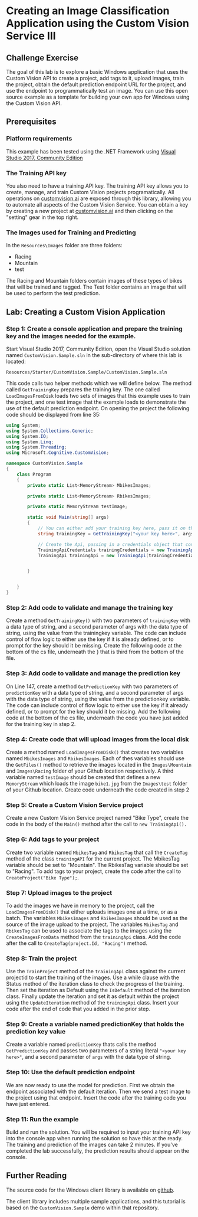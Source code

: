 # Creating an Image Classification Application using the Custom Vision Service III
## Challenge Exercise

The goal of this lab is to explore a basic Windows application that uses the Custom Vision API to create a project, add tags to it, upload images, train the project, obtain the default prediction endpoint URL for the project, and use the endpoint to programmatically test an image. You can use this open source example as a template for building your own app for Windows using the Custom Vision API.  

## Prerequisites
### Platform requirements
This example has been tested using the .NET Framework using [Visual Studio 2017, Community Edition](https://www.visualstudio.com/downloads/)

### The Training API key
You also need to have a training API key. The training API key allows you to create, manage, and train Custom Vision projects programatically. All operations on [customvision.ai](https://customvision.ai) are exposed through this library, allowing you to automate all aspects of the Custom Vision Service. You can obtain a key by creating a new project at [customvision.ai](https://customvision.ai) and then clicking on the "setting" gear in the top right.

### The Images used for Training and Predicting

In the `Resources\Images` folder are three folders:

- Racing
- Mountain
- test

The Racing and Mountain folders contain images of these types of bikes that will be trained and tagged. The Test folder contains an image that will be used to perform the test prediction.

## Lab: Creating a Custom Vision Application
### Step 1: Create a console application and prepare the training key and the images needed for the example.
Start Visual Studio 2017, Community Edition, open the Visual Studio solution named `CustomVision.Sample.sln` in the sub-directory of where this lab is located:

```
Resources/Starter/CustomVision.Sample/CustomVision.Sample.sln
```

This code calls two helper methods which we will define below. The method called `GetTrainingKey` prepares the training key. The one called `LoadImagesFromDisk` loads two sets of images that this example uses to train the project, and one test image that the example loads to demonstrate the use of the default prediction endpoint. On opening the project the following code should be displayed from line 35:

```C#
using System;
using System.Collections.Generic;
using System.IO;
using System.Linq;
using System.Threading;
using Microsoft.Cognitive.CustomVision;

namespace CustomVision.Sample
{
    class Program
    {
        private static List<MemoryStream> MbikesImages;

        private static List<MemoryStream> RbikesImages;

        private static MemoryStream testImage;

        static void Main(string[] args)
        {
            // You can either add your training key here, pass it on the command line, or type it in when the program runs
            string trainingKey = GetTrainingKey("<your key here>", args);

            // Create the Api, passing in a credentials object that contains the training key
            TrainingApiCredentials trainingCredentials = new TrainingApiCredentials(trainingKey);
            TrainingApi trainingApi = new TrainingApi(trainingCredentials);


        }


    }
}
```

### Step 2: Add code to validate and manage the training key
Create a method `GetTrainingKey()` with two parameters of `trainingKey` with a data type of string, and a second parameter of args with the data type of string, using the value from the trainingkey variable. The code can include control of flow logic to either use the key if it is already defined, or to prompt for the key should it be missing. Create the following code at the bottom of the cs file, underneath the } that is third from the bottom of the file.

### Step 3: Add code to validate and manage the prediction key
On Line 147, create a method `GetPredictionKey` with two parameters of `predictionKey` with a data type of string, and a second parameter of args with the data type of string, using the value from the predictionkey variable. The code can include control of flow logic to either use the key if it already defined, or to prompt for the key should it be missing. Add the following code at the bottom of the cs file, underneath the code you have just added for the training key in step 2.

### Step 4: Create code that will upload images from the local disk
Create a method named `LoadImagesFromDisk()` that creates two variables named `MbikesImages` and `RbikesImages`. Each of thes variables should use the `GetFiles()` method to retrieve the images located in the `Images\Mountain` and `Images\Racing` folder of your Github location respectively. A third variable named `testImage` 
should be created that defines a new `MemoryStream` which loads the image `bike1.jpg` from the `Images\test` folder of your Github location. Create code underneath the code created in step 2

### Step 5: Create a Custom Vision Service project
Create a new Custom Vision Service project named "Bike Type", create the code in the body of the `Main()` method after the call to `new TrainingApi().`

### Step 6: Add tags to your project
Create two variable named `MbikesTag` and `RbikesTag` that call the `CreateTag` method of the class `trainingAPI` for the current project. The MbikesTag variable should be set to "Mountain". The RbikesTag variable should be set 
to "Racing". To add tags to your project, create the code after the call to `CreateProject("Bike Type");`.

### Step 7: Upload images to the project
To add the images we have in memory to the project, call the `LoadImagesFromDisk()` that either uploads images one at a time, or as a batch. The variables `MbikesImages` and `RbikesImages` should be used as the source of the image upload to the project. The variables `MbikesTag` and `RbikesTag` can be used to associate the tags to the images using the `CreateImagesFromData` method from the `trainingApi` class. Add the code after the call to `CreateTag(project.Id, "Racing")` method.

### Step 8: Train the project

Use the `TrainProject` method of the `trainingApi` class against the current projectid
to start the training of the images. Use a while clause with the Status method of 
the iteration class to check the progress of the training. Then set the iteration as
Default using the `IsDefault` method of the iteration class. Finally update the iteration
and set it as default within the project using the `UpdateIteration` method of the 
`trainingApi` class. Insert your code after the end of code that you added in the prior step. 


### Step 9: Create a variable named predictionKey that holds the prediction key value
Create a variable named `predictionKey` thats calls the method `GetPredictionKey` and passes two parameters of a string literal `"<your key here>"`, and a second parameter of `args` with the data type of string.

### Step 10: Use the default prediction endpoint
We are now ready to use the model for prediction. First we obtain the endpoint associated with the default iteration. Then we send a test image to the project using that endpoint. Insert the code after the training code you have just entered.

### Step 11: Run the example
Build and run the solution. You will be required to input your training API key into the console app when running the solution so have this at the ready. The training and prediction of the images can take 2 minutes. If you've completed the lab successfully, the prediction results should appear on the console.

## Further Reading
The source code for the Windows client library is available on [github](https://github.com/Microsoft/Cognitive-CustomVision-Windows/).

The client library includes multiple sample applications, and this tutorial is based on the `CustomVision.Sample` demo within that repository.